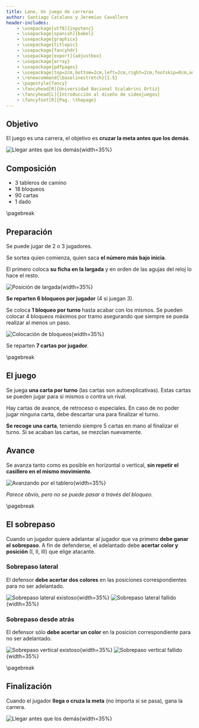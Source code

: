 ```yaml
---
title: Lane, Un juego de carreras
author: Santiago Catalano y Jeremías Cavallero
header-includes:
	- \usepackage[utf8]{inputenc}
    - \usepackage[spanish]{babel}
    - \usepackage{graphicx}
    - \usepackage{titlepic}
    - \usepackage{fancyhdr}
    - \usepackage[export]{adjustbox}
    - \usepackage{array}
    - \usepackage{pdfpages}
    - \usepackage[top=2cm,bottom=2cm,left=2cm,right=2cm,footskip=0cm,asymmetric]{geometry}
    - \renewcommand{\baselinestretch}{1.5} 
    - \pagestyle{fancy}
    - \fancyhead[R]{Universidad Nacional Scalabrini Ortiz}
    - \fancyhead[L]{Introducción al diseño de videojuegos}
    - \fancyfoot[R]{Pag. \thepage}
---
```

## Objetivo

El juego es una carrera, el objetivo es **cruzar la meta antes que los demás**.

![Llegar antes que los demás](assets/objetivo_del_juego.png "Llegar antes que los demás"){width=35%}


## Composición

* 3 tableros de camino
* 18 bloqueos
* 90 cartas
* 1 dado

\pagebreak

## Preparación

Se puede jugar de 2 o 3 jugadores.

Se sortea quien comienza, quien saca **el número más bajo inicia**.

El primero coloca **su ficha en la largada** y en orden de las agujas del reloj lo hace el resto.

![Posición de largada](assets/largada.png "Posición de largada"){width=35%}


**Se reparten 6 bloqueos por jugador** (4 si juegan 3).

Se coloca **1 bloqueo por turno** hasta acabar con los mismos. Se pueden colocar 4 bloqueos máximos por tramo asegurando que siempre se pueda realizar al menos un paso.

![Colocación de bloqueos](assets/poner_bloqueos.png "Colocación de bloqueos"){width=35%}


Se reparten **7 cartas por jugador**.

\pagebreak

## El juego

Se juega **una carta por turno** (las cartas son autoexplicativas). Estas cartas se pueden jugar para si mismos o contra un rival. 

Hay cartas de avance, de retroceso o especiales. En caso de no poder jugar ninguna carta, debe descartar una para finalizar el turno.

**Se recoge una carta**, teniendo siempre 5 cartas en mano al finalizar el turno. Si se acaban las cartas, se mezclan nuevamente.

## Avance

Se avanza tanto como es posible en horizontal o vertical, **sin repetir el casillero en el mismo movimiento**. 

![Avanzando por el tablero](assets/avance.png "Avanzando por el tablero"){width=35%}


*Parece obvio, pero no se puede pasar a través del bloqueo.*

\pagebreak

## El sobrepaso

Cuando un jugador quiere adelantar al jugador que va primero **debe ganar el sobrepaso**. A fin de defenderse, el adelantado debe **acertar color y posición** (I, II, III) que elige atacante.

### Sobrepaso lateral
El defensor **debe acertar dos colores** en las posiciones correspondientes para no ser adelantado.

![Sobrepaso lateral existoso](assets/sobrepaso_lateral.png "Sobrepaso lateral existoso"){width=35%}
![Sobrepaso lateral fallido](assets/sobrepaso_lateral_2.png "Sobrepaso lateral fallido"){width=35%}


### Sobrepaso desde atrás
El defensor sólo **debe acertar un color** en la posicion correspondiente para no ser adelantado.

![Sobrepaso vertical existoso](assets/sobrepaso_vertical.png "Sobrepaso vertical existoso"){width=35%}
![Sobrepaso vertical fallido](assets/sobrepaso_vertical_2.png "Sobrepaso vertical fallido"){width=35%}


\pagebreak

## Finalización

Cuando el jugador **llega o cruza la meta** (no importa si se pasa), gana la carrera.

![Llegar antes que los demás](assets/objetivo_del_juego.png "Llegar antes que los demás"){width=35%}